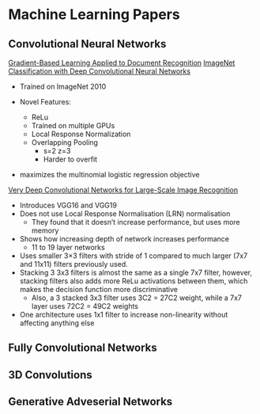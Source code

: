 # Machine Learning Papers

## Convolutional Neural Networks
[Gradient-Based Learning Applied to Document Recognition](http://vision.stanford.edu/cs598_spring07/papers/Lecun98.pdf)
[ImageNet Classification with Deep Convolutional Neural Networks](https://papers.nips.cc/paper/4824-imagenet-classification-with-deep-convolutional-neural-networks.pdf)
 * Trained on ImageNet 2010
 * Novel Features: 
     * ReLu
     * Trained on multiple GPUs
     * Local Response Normalization
     * Overlapping Pooling
         * s=2 z=3
         * Harder to overfit
         
 * maximizes the multinomial logistic regression objective

[Very Deep Convolutional Networks for Large-Scale Image Recognition](https://arxiv.org/pdf/1409.1556.pdf)
 * Introduces VGG16 and VGG19
 * Does not use Local Response Normalisation (LRN) normalisation
     * They found that it doesn’t increase performance, but uses more memory
 * Shows how increasing depth of network increases performance 
     * 11 to 19 layer networks
 * Uses smaller 3×3 filters with stride of 1 compared to much larger (7x7 and 11x11) filters previously used. 
 * Stacking 3 3x3 filters is almost the same as a single 7x7 filter, however, stacking filters also adds more ReLu activations between them, which makes the decision function more discriminative 
     * Also, a 3 stacked 3x3 filter uses 3C2  = 27C2 weight, while a 7x7 layer uses 72C2 = 49C2 weights
* One architecture uses 1x1 filter to increase non-linearity without affecting anything else 



## Fully Convolutional Networks 
## 3D Convolutions 
## Generative Adveserial Networks 
